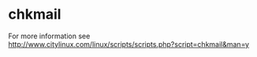 # chkmail
For more information see http://www.citylinux.com/linux/scripts/scripts.php?script=chkmail&man=y
